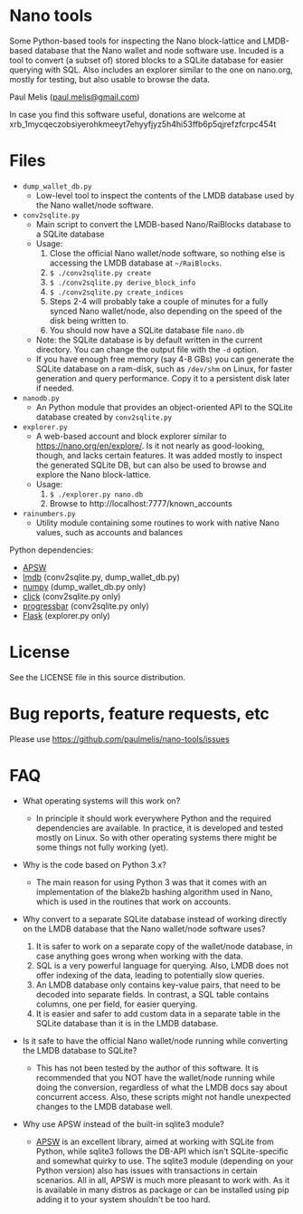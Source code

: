 Nano tools
==========

Some Python-based tools for inspecting the Nano block-lattice and LMDB-based
database that the Nano wallet and node software use. Incuded is a tool to
convert (a subset of) stored blocks to a SQLite database for easier querying
with SQL. Also includes an explorer similar to the one on nano.org, mostly for
testing, but also usable to browse the data.

Paul Melis (paul.melis@gmail.com)

In case you find this software useful, donations are welcome at
xrb_1mycqeczobsiyerohkmeeyt7ehyyfjyz5h4hi53ffb6p5qjrefzfcrpc454t


Files
=====

* `dump_wallet_db.py`
  - Low-level tool to inspect the contents of the LMDB database used by the
    Nano wallet/node software.
* `conv2sqlite.py`
  - Main script to convert the LMDB-based Nano/RaiBlocks database to a SQLite
    database
  - Usage:
    1. Close the official Nano wallet/node software, so nothing else is
       accessing the LMDB database at `~/RaiBlocks`.
    2. `$ ./conv2sqlite.py create`           
    3. `$ ./conv2sqlite.py derive_block_info`
    4. `$ ./conv2sqlite.py create_indices`
    5. Steps 2-4 will probably take a couple of minutes for a fully synced
       Nano wallet/node, also depending on the speed of the disk being written
       to.
    6. You should now have a SQLite database file `nano.db`
  - Note: the SQLite database is by default written in the current directory.
    You can change the output file with the `-d` option.
  - If you have enough free memory (say 4-8 GBs) you can
    generate the SQLite database on a ram-disk, such as `/dev/shm` on Linux, for
    faster generation and query performance. Copy it to a persistent disk later
    if needed.
* `nanodb.py`
  - An Python module that provides an object-oriented API to the SQLite database
    created by `conv2sqlite.py`
* `explorer.py`
  - A web-based account and block explorer similar to https://nano.org/en/explore/.
    Is it not nearly as good-looking, though, and lacks certain features. It was
    added mostly to inspect the generated SQLite DB, but can also be used to browse
    and explore the Nano block-lattice.
  - Usage:
    1. `$ ./explorer.py nano.db`
    2. Browse to http://localhost:7777/known_accounts
* `rainumbers.py`
  - Utility module containing some routines to work with native Nano values, such
    as accounts and balances

Python dependencies:
  - [APSW](https://pypi.python.org/pypi/apsw)
  - [lmdb](https://pypi.python.org/pypi/lmdb) (conv2sqlite.py, dump_wallet_db.py)
  - [numpy](http://www.numpy.org/) (dump_wallet_db.py only)
  - [click](https://pypi.python.org/pypi/click) (conv2sqlite.py only)
  - [progressbar](https://pypi.python.org/pypi/progressbar) (conv2sqlite.py only)
  - [Flask](http://flask.pocoo.org/) (explorer.py only)


License
=======

See the LICENSE file in this source distribution.


Bug reports, feature requests, etc
==================================

Please use https://github.com/paulmelis/nano-tools/issues


FAQ
===

* What operating systems will this work on?
  - In principle it should work everywhere Python and the required dependencies
    are available. In practice, it is developed and tested mostly on Linux. So
    with other operating systems there might be some things not fully working (yet).    

* Why is the code based on Python 3.x?
  - The main reason for using Python 3 was that it comes with an implementation
    of the blake2b hashing algorithm used in Nano, which is used in the routines
    that work on accounts.

* Why convert to a separate SQLite database instead of working directly on
  the LMDB database that the Nano wallet/node software uses?
  1. It is safer to work on a separate copy of the wallet/node database, in case
     anything goes wrong when working with the data.
  2. SQL is a very powerful language for querying. Also, LMDB does not
     offer indexing of the data, leading to potentially slow queries.
  3. An LMDB database only contains key-value pairs, that need to be decoded
     into separate fields. In contrast, a SQL table contains columns, one
     per field, for easier querying.
  4. It is easier and safer to add custom data in a separate table in the
     SQLite database than it is in the LMDB database.

* Is it safe to have the official Nano wallet/node running while converting
  the LMDB database to SQLite?
  - This has not been tested by the author of this software. It is recommended
    that you NOT have the wallet/node running while doing the conversion,
    regardless of what the LMDB docs say about concurrent access. Also, these
    scripts might not handle unexpected changes to the LMDB database well.

* Why use APSW instead of the built-in sqlite3 module?
  - [APSW](http://rogerbinns.github.io/apsw/) is an excellent library, aimed
    at working with SQLite from Python, while sqlite3 follows the DB-API
    which isn't SQLite-specific and somewhat quirky to use.
    The sqlite3 module (depending on your Python version) also has issues with
    transactions in certain scenarios. All in all, APSW is much more pleasant
    to work with. As it is available in many distros as package or can be
    installed using pip adding it to your system shouldn't be too hard.
